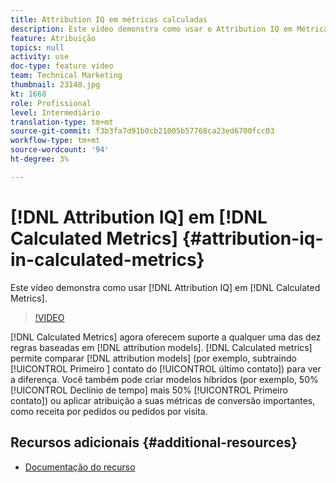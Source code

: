 ```yaml
---
title: Attribution IQ em métricas calculadas
description: Este vídeo demonstra como usar o Attribution IQ em Métricas calculadas.
feature: Atribuição
topics: null
activity: use
doc-type: feature video
team: Technical Marketing
thumbnail: 23140.jpg
kt: 1668
role: Profissional
level: Intermediário
translation-type: tm+mt
source-git-commit: f3b3fa7d91b0cb21005b57768ca23ed6700fcc03
workflow-type: tm+mt
source-wordcount: '94'
ht-degree: 3%

---
```



# [!DNL Attribution IQ] em  [!DNL Calculated Metrics] {#attribution-iq-in-calculated-metrics}

Este vídeo demonstra como usar [!DNL Attribution IQ] em [!DNL Calculated Metrics].

>[!VIDEO](https://video.tv.adobe.com/v/23140/?quality=12)

[!DNL Calculated Metrics] agora oferecem suporte a qualquer uma das dez regras baseadas em  [!DNL attribution models]. [!DNL Calculated metrics] permite comparar  [!DNL attribution models] (por exemplo, subtraindo  [!UICONTROL Primeiro ] contato do  [!UICONTROL último contato]) para ver a diferença. Você também pode criar modelos híbridos (por exemplo, 50% [!UICONTROL Declínio de tempo] mais 50% [!UICONTROL Primeiro contato]) ou aplicar atribuição a suas métricas de conversão importantes, como receita por pedidos ou pedidos por visita.

## Recursos adicionais {#additional-resources}

* [Documentação do recurso](https://marketing.adobe.com/resources/help/en_US/analytics/analysis-workspace/attribution_calcmetrics.html)